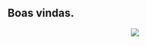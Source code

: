 ## Boas vindas.
<div align = "center">
  <img align = "center" src=https://github-readme-stats.vercel.app/api/top-langs/?username=mauroimamura&layout=compact&theme=merko />
</div>

